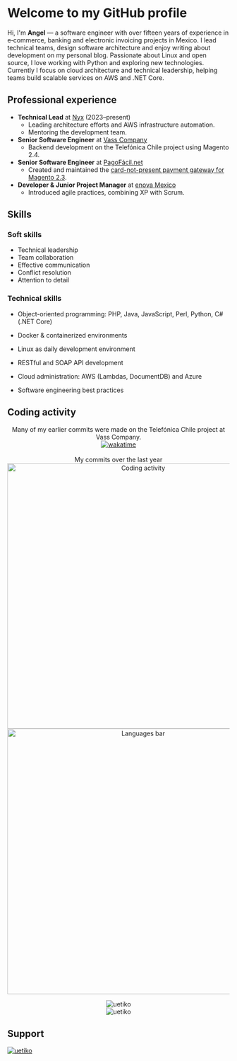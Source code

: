 # Welcome to my GitHub profile


Hi, I'm **Angel** — a software engineer with over fifteen years of experience in e‑commerce, banking and electronic invoicing projects in Mexico. I lead technical teams, design software architecture and enjoy writing about development on my personal blog. Passionate about Linux and open source, I love working with Python and exploring new technologies.
Currently I focus on cloud architecture and technical leadership, helping teams build scalable services on AWS and .NET Core.

## Professional experience

- **Technical Lead** at [Nyx](https://nyx.mx) (2023–present)
  - Leading architecture efforts and AWS infrastructure automation.
  - Mentoring the development team.
- **Senior Software Engineer** at [Vass Company](https://www.linkedin.com/company/vass-latam/)
  - Backend development on the Telefónica Chile project using Magento 2.4.
- **Senior Software Engineer** at [PagoFácil.net](https://www.linkedin.com/company/pagofacil/)
  - Created and maintained the [card-not-present payment gateway for Magento 2.3](https://packagist.org/packages/pagofacilnet/module-payment).
- **Developer & Junior Project Manager** at [enova Mexico](https://packagist.org/packages/enova/)
  - Introduced agile practices, combining XP with Scrum.

## Skills

### Soft skills
- Technical leadership
- Team collaboration
- Effective communication
- Conflict resolution
- Attention to detail

### Technical skills
- Object-oriented programming: PHP, Java, JavaScript, Perl, Python, C# (.NET Core)
- Docker & containerized environments
- Linux as daily development environment
- RESTful and SOAP API development
- Cloud administration: AWS (Lambdas, DocumentDB) and Azure

- Software engineering best practices

## Coding activity

<p align="center">
  Many of my earlier commits were made on the Telefónica Chile project at Vass Company.

  <br>
  <a href="https://wakatime.com/badge/user/8a272fcb-113b-4d48-b227-e717ab94571a/project/467ac21a-4804-43d5-a29f-9fa7ce129efe" target="_blank">
    <img src="https://wakatime.com/badge/user/8a272fcb-113b-4d48-b227-e717ab94571a/project/467ac21a-4804-43d5-a29f-9fa7ce129efe.svg" alt="wakatime">
  </a>
  <br><br>
  My commits over the last year
  <br>
  <a href="https://wakatime.com/@uetiko" target="_blank">
    <img src="https://wakatime.com/share/@uetiko/72f887e8-d80d-4022-91c6-44ddcba7c8f5.png" alt="Coding activity" width="600px">
  </a>
  <a href="https://wakatime.com/@uetiko" target="_blank">
    <img src="https://wakatime.com/share/@uetiko/49b46865-8eee-4eb2-bb69-5702965d0d2e.svg" alt="Languages bar" width="600px">
  </a>
</p>

<p align="center">
  <img src="https://github-readme-stats.vercel.app/api/top-langs?username=uetiko&show_icons=true&locale=en&layout=compact" alt="uetiko">
  <br>
  <img src="https://github-readme-stats.vercel.app/api?username=uetiko&show_icons=true&locale=en" alt="uetiko">
</p>

## Support

[![uetiko](https://cdn.buymeacoffee.com/buttons/v2/default-yellow.png)](https://www.buymeacoffee.com/uetiko)
